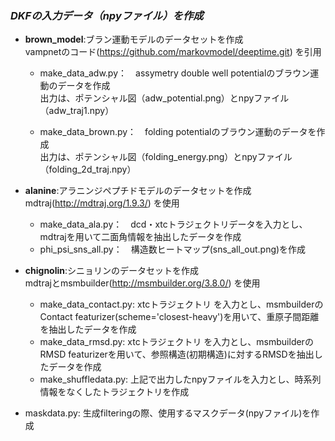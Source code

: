 ### ***DKFの入力データ（npyファイル）を作成***

- **brown_model**:ブラン運動モデルのデータセットを作成     
vampnetのコード(https://github.com/markovmodel/deeptime.git) を引用

   - make_data_adw.py：　assymetry double well potentialのブラウン運動のデータを作成    
     出力は、ポテンシャル図（adw_potential.png）とnpyファイル（adw_traj1.npy）  
  
   - make_data_brown.py：　folding potentialのブラウン運動のデータを作成    
     出力は、ポテンシャル図（folding_energy.png）とnpyファイル（folding_2d_traj.npy）  

- **alanine**:アラニンジペプチドモデルのデータセットを作成  
mdtraj(http://mdtraj.org/1.9.3/) を使用  

   - make_data_ala.py：　dcd・xtcトラジェクトリデータを入力とし、mdtrajを用いて二面角情報を抽出したデータを作成   
   - phi_psi_sns_all.py：　構造数ヒートマップ(sns_all_out.png)を作成  

- **chignolin**:シニョリンのデータセットを作成    
mdtrajとmsmbuilder(http://msmbuilder.org/3.8.0/) を使用  

   - make_data_contact.py: xtcトラジェクトリ を入力とし、msmbuilderのContact featurizer(scheme='closest-heavy')を用いて、重原子間距離を抽出したデータを作成  
   - make_data_rmsd.py: xtcトラジェクトリ を入力とし、msmbuilderのRMSD featurizerを用いて、参照構造(初期構造)に対するRMSDを抽出したデータを作成  
   - make_shuffledata.py: 上記で出力したnpyファイルを入力とし、時系列情報をなくしたトラジェクトリを作成  
   
- maskdata.py: 生成filteringの際、使用するマスクデータ(npyファイル)を作成  

